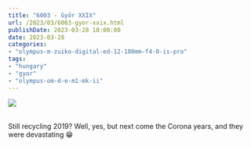 ```yaml
---
title: "6003 - Győr XXIX"
url: /2023/03/6003-gyor-xxix.html
publishDate: 2023-03-28 18:00:00
date: 2023-03-28
categories:
- "olympus-m-zuiko-digital-ed-12-100mm-f4-0-is-pro"
tags:
- "hungary"
- "gyor"
- "olympus-om-d-e-m1-mk-ii"
---
```

<div class="container">
<div class="center"><a target="_blank" href="https://d25zfm9zpd7gm5.cloudfront.net/1200x1200/2019/20191020_123150_lr.jpg"><img class="webfeedsFeaturedVisual" src="https://d25zfm9zpd7gm5.cloudfront.net/0600x0600/2019/20191020_123150_lr.jpg" /></a></div>
</div>
<br />

Still recycling 2019? Well, yes, but next come the Corona
years, and they were devastating :grin:
